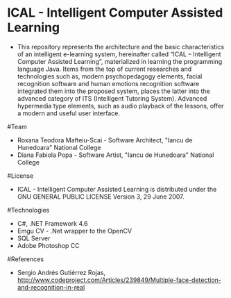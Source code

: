 # ICAL - Intelligent Computer Assisted Learning
*  This repository represents the architecture and the basic characteristics of an intelligent e-learning system, hereinafter called “ICAL – Intelligent Computer Assisted Learning”, materialized in learning the programming language Java. Items from the top of current researches and technologies such as, modern psychopedagogy elements, facial recognition software and human emotions recognition software integrated them into the proposed system, places the latter into the advanced category of ITS (Intelligent Tutoring System). Advanced hypermedia type elements, such as audio playback of the lessons, offer a modern and useful user interface.

#Team
*  Roxana Teodora Mafteiu-Scai - Software Architect, "Iancu de Hunedoara" National College
*  Diana Fabiola Popa - Software Artist, "Iancu de Hunedoara" National College

#License
*  ICAL - Intelligent Computer Assisted Learning is distributed under the GNU GENERAL PUBLIC LICENSE Version 3, 29 June 2007.

#Technologies
*  C#, .NET Framework 4.6
*  Emgu CV - .Net wrapper to the OpenCV
*  SQL Server 
*  Adobe Photoshop CC

#References
*  Sergio Andrés Gutiérrez Rojas, http://www.codeproject.com/Articles/239849/Multiple-face-detection-and-recognition-in-real
